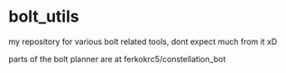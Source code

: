 # bolt_utils

my repository for various bolt related tools, dont expect much from it xD

parts of the bolt planner are at ferkokrc5/constellation_bot
